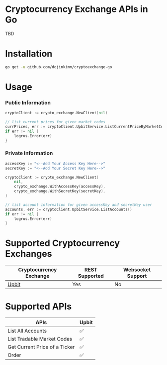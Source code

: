 # Cryptocurrency Exchange APIs in Go
TBD

# Installation

```bash
go get -u github.com/dojinkimm/cryptoexchange-go
```

# Usage

### Public Information
```go
cryptoClient := crypto_exchange.NewClient(nil)

// list current prices for given market codes
currPrices, err := cryptoClient.UpbitService.ListCurrentPriceByMarketCodes([]string{"KRW-BTC", "KRW-ETH", "BTC-ETH"})
if err != nil {
    logrus.Error(err)
}
```

### Private Information
```go
accessKey := "<--Add Your Access Key Here-->"
secretKey := "<--Add Your Secret Key Here-->"

cryptoClient := crypto_exchange.NewClient(
    nil,
    crypto_exchange.WithAccessKey(accessKey),
    crypto_exchange.WithSecretKey(secretKey),
)

// list account information for given accessKey and secretKey user
accounts, err := cryptoClient.UpbitService.ListAccounts()
if err != nil {
    logrus.Error(err)
}
```


# Supported Cryptocurrency Exchanges

| Cryptocurrency Exchange     | REST Supported    | Websocket Support |
|-----------------------------|------------------ | ----------------- |
| [Upbit](https://upbit.com/) | Yes               | No                |

# Supported APIs

| APIs                          | Upbit |
|-------------------------------|-------|
| List All Accounts             | ✅     |
| List Tradable Market Codes    | ✅     |
| Get Current Price of a Ticker | ✅     |
| Order                         | ✅     |
